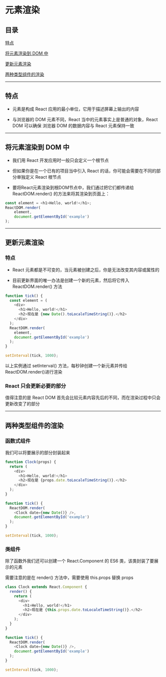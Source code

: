 # 元素渲染

## 目录

[特点](#jump1)

[将元素渲染到 DOM 中](#jump2)

[更新元素渲染](#jump3)

[两种类型组件的渲染](#jump4)

---	

<span id="jump1"></span>

## 特点

- 元素是构成 React 应用的最小单位，它用于描述屏幕上输出的内容

- 与浏览器的 DOM 元素不同，React 当中的元素事实上是普通的对象，React DOM 可以确保 浏览器 DOM 的数据内容与 React 元素保持一致

---

<span id="jump2"></span>

## 将元素渲染到 DOM 中

- 我们用 React 开发应用时一般只会定义一个根节点

- 但如果你是在一个已有的项目当中引入 React 的话，你可能会需要在不同的部分单独定义 React 根节点

- 要将React元素渲染到根DOM节点中，我们通过把它们都传递给 ReactDOM.render() 的方法来将其渲染到页面上：

```javascript
const element = <h1>Hello, world!</h1>;
ReactDOM.render(
    element,
    document.getElementById('example')
);
```

---

<span id="jump3"></span>

## 更新元素渲染

### 特点

- React 元素都是不可变的，当元素被创建之后，你是无法改变其内容或属性的

- 目前更新界面的唯一办法是创建一个新的元素，然后将它传入 ReactDOM.render() 方法

```javascript
function tick() {
  const element = (
    <div>
      <h1>Hello, world!</h1>
      <h2>现在是 {new Date().toLocaleTimeString()}.</h2>
    </div>
  );
  ReactDOM.render(
    element,
    document.getElementById('example')
  );
}
 
setInterval(tick, 1000);
```

以上实例通过 setInterval() 方法，每秒钟创建一个新元素并传给 ReactDOM.render()进行渲染

### React 只会更新必要的部分

值得注意的是 React DOM 首先会比较元素内容先后的不同，而在渲染过程中只会更新改变了的部分

---

<span id="jump4"></span>

## 两种类型组件的渲染

### 函数式组件

我们可以将要展示的部分封装起来

```javascript
function Clock(props) {
  return (
    <div>
      <h1>Hello, world!</h1>
      <h2>现在是 {props.date.toLocaleTimeString()}.</h2>
    </div>
  );
}
 
function tick() {
  ReactDOM.render(
    <Clock date={new Date()} />,
    document.getElementById('example')
  );
}
 
setInterval(tick, 1000);
```

### 类组件

除了函数外我们还可以创建一个 React.Component 的 ES6 类，该类封装了要展示的元素

需要注意的是在 render() 方法中，需要使用 this.props 替换 props

```javascript
class Clock extends React.Component {
  render() {
    return (
      <div>
        <h1>Hello, world!</h1>
        <h2>现在是 {this.props.date.toLocaleTimeString()}.</h2>
      </div>
    );
  }
}
 
function tick() {
  ReactDOM.render(
    <Clock date={new Date()} />,
    document.getElementById('example')
  );
}
 
setInterval(tick, 1000);
```

